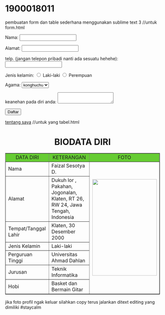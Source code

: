 # 1900018011
pembuatan form dan table sederhana menggunakan sublime text 3
//untuk form.html
<!DOCTYPE html>
<html>
<head>
    <title>forum</title>
</head>
<body>
        <p>
            <label>Nama:</label>
            <input type="text" name="nama"/>
        </p>
        <p>
            <label>Alamat:</label>
            <input type="text" name="Alamat"/>
        </p>
        <p>
            <label>telp. (jangan telepon pribadi nanti ada sesuatu hehehe):</label>
            <input type="text" name="telp"> 
        </p>
        <p>
            <label>Jenis kelamin:</label>
            <label><input type="radio" name="jenis_kelamin" value="laki-laki" /> Laki-laki</label>
            <label><input type="radio" name="jenis_kelamin" value="perempuan" /> Perempuan</label>
        </p>
        <p>
            <label>Agama:</label>
            <select name="agama">
                <option value="konghuchu">konghuchu</option>
                <option value="islam">Islam</option>
                <option value="kristen">Kristen</option>
                <option value="hindu">Hindu</option>
                <option value="budha">Budha</option>
            </select>
        </p>
        <p>
            <label>keanehan pada diri anda:</label>
            <textarea name="keanehan"></textarea>
        </p>
        <p>
            <input type="submit" name="submit" value="Daftar" />
        </p>
        <a href="tabel.html" target="blank">tentang saya</a>
    </form>
</body>
</html>
//untuk yang tabel.html
<!DOCTYPE html>
<html>
<head>
<title>BIODATA DIRI</title>
</head>
<body>
<h1 align="center">BIODATA DIRI</h1>
<table width="745" border="1" cellspacing="0" cellpadding="5" align="center">
<tr align="center" bgcolor="#66CC33">
<td width="174">DATA DIRI</td>
<td width="353">KETERANGAN</td>
<td width="232">FOTO</td>
</tr>
<tr>
<td>Nama</td>
<td>Faizal Sesotya D.</td>
<td rowspan="10" align="center"><img src="fotoprofil.jpg" width="210" height="313"></td>
</tr>
<tr>
<td>Alamat</td>
<td>Dukuh lor , Pakahan, Jogonalan, Klaten, RT 26, RW 24, Jawa Tengah, Indonesia </td>
</tr>
<tr>
<td>Tempat/Tanggal Lahir</td>
<td>Klaten, 30 Desember 2000</td>
</tr>
<tr>
<td>Jenis Kelamin</td>
<td>Laki-laki</td>
</tr>
<tr>
<td>Perguruan Tinggi</td>
<td>Universitas Ahmad Dahlan</td>
</tr>
<tr>
<td>Jurusan</td>
<td>Teknik Informatika</td>
</tr>
<tr>
<td>Hobi</td>
<td>Basket dan Bermain Gitar</td>
</tr>
</table>
</body>
</html>
jika foto profil ngak keluar silahkan copy terus jalankan ditext editing yang dimiliki
#staycalm
